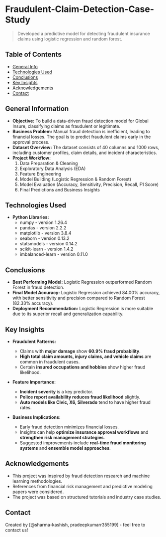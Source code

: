 # Fraudulent-Claim-Detection-Case-Study
> Developed a predictive model for detecting fraudulent insurance claims using logistic regression and random forest.

## Table of Contents
* [General Info](#general-information)
* [Technologies Used](#technologies-used)
* [Conclusions](#conclusions)
* [Key Insights](#key-insights)
* [Acknowledgements](#acknowledgements)
* [Contact](#contact)

## General Information
- **Objective:** To build a data-driven fraud detection model for Global Insure, classifying claims as fraudulent or legitimate.
- **Business Problem:** Manual fraud detection is inefficient, leading to financial losses. The goal is to predict fraudulent claims early in the approval process.
- **Dataset Overview:** The dataset consists of 40 columns and 1000 rows, including customer profiles, claim details, and incident characteristics.
- **Project Workflow:**
  1. Data Preparation & Cleaning
  2. Exploratory Data Analysis (EDA)
  3. Feature Engineering
  4. Model Building (Logistic Regression & Random Forest)
  5. Model Evaluation (Accuracy, Sensitivity, Precision, Recall, F1 Score)
  6. Final Predictions and Business Insights

## Technologies Used
- **Python Libraries:**
  - numpy - version 1.26.4
  - pandas - version 2.2.2
  - matplotlib - version 3.8.4
  - seaborn - version 0.13.2
  - statsmodels - version 0.14.2
  - scikit-learn - version 1.4.2
  - imbalanced-learn - version 0.11.0

## Conclusions
- **Best Performing Model:** Logistic Regression outperformed Random Forest in fraud detection.
- **Final Model Accuracy:** Logistic Regression achieved 84.00% accuracy, with better sensitivity and precision compared to Random Forest (82.33% accuracy).
- **Deployment Recommendation:** Logistic Regression is more suitable due to its superior recall and generalization capability.

## Key Insights
- **Fraudulent Patterns:**
  - Claims with **major damage** show **60.9% fraud probability**.
  - **High total claim amounts, injury claims, and vehicle claims** are common in fraudulent cases.
  - Certain **insured occupations and hobbies** show higher fraud likelihood.

- **Feature Importance:**
  - **Incident severity** is a key predictor.
  - **Police report availability reduces fraud likelihood** slightly.
  - **Auto models like Civic, X6, Silverado** tend to have higher fraud rates.

- **Business Implications:**
  - Early fraud detection minimizes financial losses.
  - Insights can help **optimize insurance approval workflows** and **strengthen risk management strategies**.
  - Suggested improvements include **real-time fraud monitoring systems** and **ensemble model approaches**.

## Acknowledgements
- This project was inspired by fraud detection research and machine learning methodologies.
- References from financial risk management and predictive modeling papers were considered.
- The project was based on structured tutorials and industry case studies.

## Contact
Created by [@sharma-kashish, pradeepkumarr355199] - feel free to contact us!
